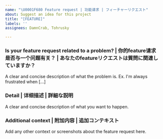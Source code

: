 ```yaml
---
name: "\U0001F680 Feature request | 功能请求 | フィーチャーリクエスト"
about: Suggest an idea for this project
title: "[FEATURE]"
labels: ''
assignees: DamnCrab, Tohrusky

---
```


### Is your feature request related to a problem? | 你的feature请求是否与一个问题有关？ | あなたのfeatureリクエストは質問に関連していますか？
A clear and concise description of what the problem is. Ex. I'm always frustrated when [...]

### Detail | 详细描述 | 詳細な説明
A clear and concise description of what you want to happen.

### Additional context | 附加内容 | 追加コンテキスト
Add any other context or screenshots about the feature request here.
